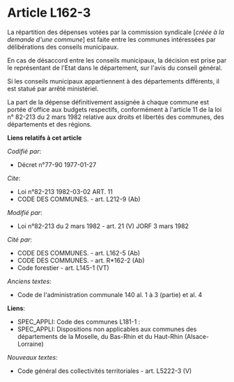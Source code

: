 # Article L162-3

La répartition des dépenses votées par la commission syndicale [*créée à la demande d'une commune*] est faite entre les
communes intéressées par délibérations des conseils municipaux.

En cas de désaccord entre les conseils municipaux, la décision est prise par le représentant de l'Etat dans le département,
sur l'avis du conseil général.

Si les conseils municipaux appartiennent à des départements différents, il est statué par arrêté ministériel.

La part de la dépense définitivement assignée à chaque commune est portée d'office aux budgets respectifs, conformément à
l'article 11 de la loi n° 82-213 du 2 mars 1982 relative aux droits et libertés des communes, des départements et des
régions.

**Liens relatifs à cet article**

_Codifié par_:

  - Décret n°77-90 1977-01-27

_Cite_:

  - Loi n°82-213 1982-03-02 ART. 11
  - CODE DES COMMUNES. - art. L212-9 (Ab)

_Modifié par_:

  - Loi n°82-213 du 2 mars 1982 - art. 21 (V) JORF 3 mars 1982

_Cité par_:

  - CODE DES COMMUNES. - art. L162-5 (Ab)
  - CODE DES COMMUNES. - art. R*162-2 (Ab)
  - Code forestier - art. L145-1 (VT)

_Anciens textes_:

  - Code de l'administration communale 140 al. 1 à 3 (partie) et al. 4

**Liens**:

  - SPEC_APPLI: Code des communes L181-1 :
  - SPEC_APPLI: Dispositions non applicables aux communes des départements de la Moselle, du Bas-Rhin et du Haut-Rhin (Alsace-Lorraine)

_Nouveaux textes_:

  - Code général des collectivités territoriales - art. L5222-3 (V)
